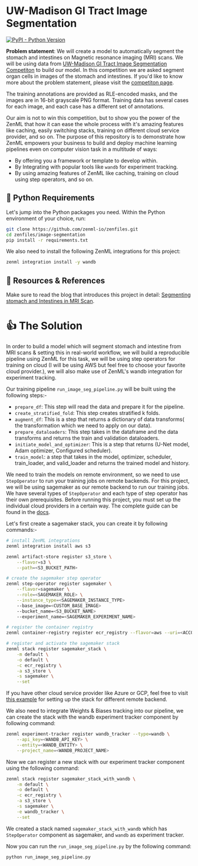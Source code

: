 # UW-Madison GI Tract Image Segmentation

[![PyPI - Python Version](https://img.shields.io/pypi/pyversions/zenml)](https://pypi.org/project/zenml/)

**Problem statement**: We will create a model to automatically segment the stomach and intestines on Magnetic resonance imaging (MRI) scans. We will be using data from [UW-Madison GI Tract Image Segmentation Competiton](https://www.kaggle.com/competitions/uw-madison-gi-tract-image-segmentation/data) to build our model. In this competition we are asked segment organ cells in images of the stomach and intestines. If you'd like to know more about the problem statement, please visit the [competiton page](https://www.kaggle.com/competitions/uw-madison-gi-tract-image-segmentation).

The training annotations are provided as RLE-encoded masks, and the images are in 16-bit grayscale PNG format. Training data has several cases for each image, and each case has a different set of annotations.

Our aim is not to win this competition, but to show you the power of the ZenML that how it can ease the whole process with it's amazing features like caching, easily switching stacks, training on different cloud service provider, and so on. The purpose of this repository is to demonstrate how ZenML empowers your business to build and deploy machine learning pipelines even on computer vision task in a multitude of ways:

- By offering you a framework or template to develop within.
- By Integrating with popular tools like `wandb` for experiment tracking.
- By using amazing features of ZenML like caching, training on cloud using step operators, and so on.

## :snake: Python Requirements

Let's jump into the Python packages you need. Within the Python environment of your choice, run:

```bash
git clone https://github.com/zenml-io/zenfiles.git
cd zenfiles/image-segmentation
pip install -r requirements.txt
```

We also need to install the following ZenML integrations for this project:

```bash
zenml integration install -y wandb
```

## 📙 Resources & References

Make sure to read the blog that introduces this project in detail: [Segmenting stomach and Intestines in MRI Scan](#).

# :thumbsup: The Solution

In order to build a model which will segment stomach and intestine from MRI scans & setting this in real-world workflow, we will build a reproducible pipeline using ZenML for this task, we will be using step operators for training on cloud (I will be using AWS but feel free to choose your favorite cloud provider.), we will also make use of ZenML's wandb integration for experiment tracking.

Our training pipeline `run_image_seg_pipeline.py` will be built using the following steps:-

- `prepare_df`: This step will read the data and prepare it for the pipeline.
- `create_stratified_fold`: This step creates stratified k folds.
- `augment_df`: This is a step that returns a dictionary of data transforms( the transformation which we need to apply on our data).
- `prepare_dataloaders`: This step takes in the dataframe and the data transforms and returns the train and validation dataloaders.
- `initiate_model_and_optimizer`: This is a step that returns (U-Net model, Adam optimizer, Configured scheduler).
- `train_model`: a step that takes in the model, optimizer, scheduler, train_loader, and valid_loader and returns the trained model and history.

We need to train the models on remote environment, so we need to use `StepOperator` to run your training jobs on remote backends. For this project, we will be using sagemaker as our remote backend to run our training jobs. We have several types of `StepOperator` and each type of step operator has their own prerequisites. Before running this project, you must set up the individual cloud providers in a certain way. The complete guide can be found in the [docs](https://docs.zenml.io/advanced-guide/cloud/step-operators).

Let's first create a sagemaker stack, you can create it by following commands:-

```bash
# install ZenML integrations
zenml integration install aws s3

zenml artifact-store register s3_store \
    --flavor=s3 \
    --path=<S3_BUCKET_PATH>

# create the sagemaker step operator
zenml step-operator register sagemaker \
    --flavor=sagemaker \
    --role=<SAGEMAKER_ROLE> \
    --instance_type=<SAGEMAKER_INSTANCE_TYPE>
    --base_image=<CUSTOM_BASE_IMAGE>
    --bucket_name=<S3_BUCKET_NAME>
    --experiment_name=<SAGEMAKER_EXPERIMENT_NAME>

# register the container registry
zenml container-registry register ecr_registry --flavor=aws --uri=<ACCOUNT_ID>.dkr.ecr.us-east-1.amazonaws.com

# register and activate the sagemaker stack
zenml stack register sagemaker_stack \
    -m default \
    -o default \
    -c ecr_registry \
    -a s3_store \
    -s sagemaker \
    --set
```

If you have other cloud service provider like Azure or GCP, feel free to visit [this example](https://github.com/zenml-io/zenml/tree/main/examples/step_operator_remote_training) for setting up the stack for different remote backend.

We also need to integrate Weights & Biases tracking into our pipeline, we can create the stack with the wandb experiment tracker component by following command:

```bash
zenml experiment-tracker register wandb_tracker --type=wandb \
    --api_key=<WANDB_API_KEY> \
    --entity=<WANDB_ENTITY> \
    --project_name=<WANDB_PROJECT_NAME>
```

Now we can register a new stack with our experiment tracker component using the following command:

```bash
zenml stack register sagemaker_stack_with_wandb \
    -m default \
    -o default \
    -c ecr_registry \
    -a s3_store \
    -s sagemaker \
    -e wandb_tracker \
    --set
```

We created a stack named `sagemaker_stack_with_wandb` which has `StepOperator` component as sagemaker, and `wandb` as experiment tracker.

Now you can run the `run_image_seg_pipeline.py` by the following command:

```bash
python run_image_seg_pipeline.py
```
